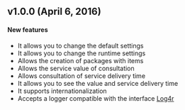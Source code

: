 ## v1.0.0 (April 6, 2016)

#### New features

* It allows you to change the default settings
* It allows you to change the runtime settings
* Allows the creation of packages with items
* Allows the service value of consultation
* Allows consultation of service delivery time
* It allows you to see the value and service delivery time
* It supports internationalization
* Accepts a logger compatible with the interface [Log4r](http://log4r.rubyforge.org/index.html)
